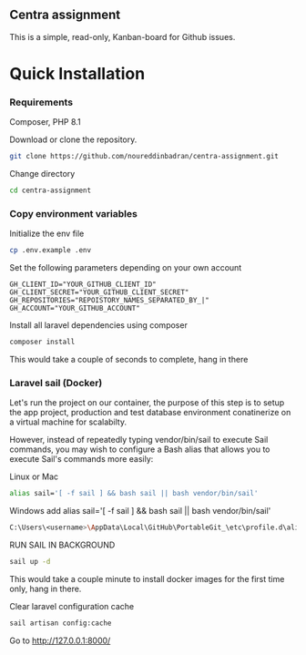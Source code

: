 ## Centra assignment

This is a simple, read-only, Kanban-board for Github issues. 

# Quick Installation
### Requirements
Composer, PHP 8.1

Download or clone the repository.

```sh
git clone https://github.com/noureddinbadran/centra-assignment.git
```

Change directory
```sh
cd centra-assignment
```

### Copy environment variables
Initialize the env file
```sh
cp .env.example .env
```
Set the following parameters depending on your own account 
```dotenv
GH_CLIENT_ID="YOUR_GITHUB_CLIENT_ID"
GH_CLIENT_SECRET="YOUR_GITHUB_CLIENT_SECRET"
GH_REPOSITORIES="REPOISTORY_NAMES_SEPARATED_BY_|"
GH_ACCOUNT="YOUR_GITHUB_ACCOUNT"

```

Install all laravel dependencies using composer
```sh
composer install
```
This would take a couple of seconds to complete, hang in there

### Laravel sail (Docker)
Let's run the project on our container, the purpose of this step is to setup the app project, production and test database environment conatinerize on a virtual machine for scalabilty.

However, instead of repeatedly typing vendor/bin/sail to execute Sail commands, you may wish to configure a Bash alias that allows you to execute Sail's commands more easily:

Linux or Mac
```sh
alias sail='[ -f sail ] && bash sail || bash vendor/bin/sail'
```
Windows
add alias sail='[ -f sail ] && bash sail || bash vendor/bin/sail'

```sh
C:\Users\<username>\AppData\Local\GitHub\PortableGit_\etc\profile.d\aliases.sh
```

RUN SAIL IN BACKGROUND
```sh
sail up -d
```
This would take a couple minute to install docker images for the first time only, hang in there.


Clear laravel configuration cache
```sh
sail artisan config:cache
```


Go to http://127.0.0.1:8000/ 